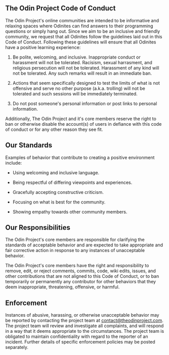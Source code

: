 ## The Odin Project Code of Conduct

The Odin Project's online communities are intended to be informative and relaxing spaces where Odinites can find answers to their programming questions or simply hang out.  Since we aim to be an inclusive and friendly community, we request that all Odinites follow the guidelines laid out in this Code of Conduct.  Following these guidelines will ensure that all Odinites have a positive learning experience:

1. Be polite, welcoming, and inclusive.  Inappropriate conduct or harassment will not be tolerated. Racisism, sexual harrasment, and religious persecution will not be tolerated. Harassment of any kind will not be tolerated. Any such remarks will result in an immediate ban.

2. Actions that seem specifically designed to test the limits of what is not offensive and serve no other purpose (a.k.a. trolling) will not be tolerated and such sessions will be immediately terminated.

3. Do not post someone's personal information or post links to personal information.

Additionally, The Odin Project and it's core members reserve the right to ban or otherwise disable the account(s) of users in defiance with this code of conduct or for any other reason they see fit.

## Our Standards

Examples of behavior that contribute to creating a positive environment include:

  * Using welcoming and inclusive language.

  * Being respectful of differing viewpoints and experiences.

  * Gracefully accepting constructive criticism.

  * Focusing on what is best for the community.

  * Showing empathy towards other community members.

## Our Responsibilities

The Odin Project's core members are responsible for clarifying the standards of acceptable behavior and are expected to take appropriate and fair corrective action in response to any instances of unacceptable behavior.

The Odin Project's core members have the right and responsibility to remove, edit, or reject comments, commits, code, wiki edits, issues, and other contributions that are not aligned to this Code of Conduct, or to ban temporarily or permanently any contributor for other behaviors that they deem inappropriate, threatening, offensive, or harmful.

## Enforcement

Instances of abusive, harassing, or otherwise unacceptable behavior may be reported by contacting the project team at <a href="mailto:contact@theodinproject.com">contact@theodinproject.com</a>. The project team will review and investigate all complaints, and will respond in a way that it deems appropriate to the circumstances. The project team is obligated to maintain confidentiality with regard to the reporter of an incident. Further details of specific enforcement policies may be posted separately.
